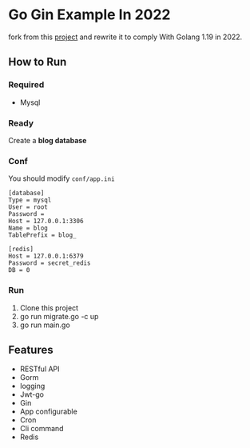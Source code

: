 # Go Gin Example In 2022

fork from this [project](https://github.com/eddycjy/go-gin-example) and rewrite it to comply With Golang 1.19 in 2022.

## How to Run 

### Required 

- Mysql 

### Ready

Create a **blog database**

### Conf

You should modify `conf/app.ini`

```
[database]
Type = mysql
User = root
Password =
Host = 127.0.0.1:3306
Name = blog
TablePrefix = blog_

[redis]
Host = 127.0.0.1:6379
Password = secret_redis
DB = 0
```

### Run

1. Clone this project
2. go run migrate.go -c up
3. go run main.go

## Features

- RESTful API
- Gorm
- logging
- Jwt-go
- Gin
- App configurable
- Cron
- Cli command
- Redis